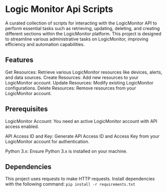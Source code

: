 # Logic Monitor Api Scripts
A curated collection of scripts for interacting with the LogicMonitor API to perform essential tasks such as retrieving, updating, deleting, and creating different sections within the LogicMonitor platform. This project is designed to streamline various administrative tasks on LogicMonitor, improving efficiency and automation capabilities.

## Features
Get Resources: Retrieve various LogicMonitor resources like devices, alerts, and data sources.
Create Resources: Add new resources to your LogicMonitor account.
Update Resources: Modify existing LogicMonitor configurations.
Delete Resources: Remove resources from your LogicMonitor account.

## Prerequisites
LogicMonitor Account: You need an active LogicMonitor account with API access enabled.

API Access ID and Key: Generate API Access ID and Access Key from your LogicMonitor account for authentication.

Python 3.x: Ensure Python 3.x is installed on your machine.

## Dependencies
This project uses requests to make HTTP requests. Install dependencies with the following command:
`pip install -r requirements.txt`
